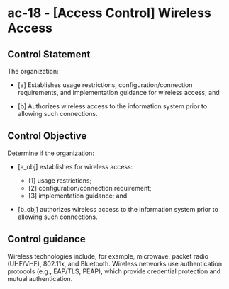 # ac-18 - \[Access Control\] Wireless Access

## Control Statement

The organization:

- \[a\] Establishes usage restrictions, configuration/connection requirements, and implementation guidance for wireless access; and

- \[b\] Authorizes wireless access to the information system prior to allowing such connections.

## Control Objective

Determine if the organization:

- \[a_obj\] establishes for wireless access:

  - \[1\] usage restrictions;
  - \[2\] configuration/connection requirement;
  - \[3\] implementation guidance; and

- \[b_obj\] authorizes wireless access to the information system prior to allowing such connections.

## Control guidance

Wireless technologies include, for example, microwave, packet radio (UHF/VHF), 802.11x, and Bluetooth. Wireless networks use authentication protocols (e.g., EAP/TLS, PEAP), which provide credential protection and mutual authentication.
